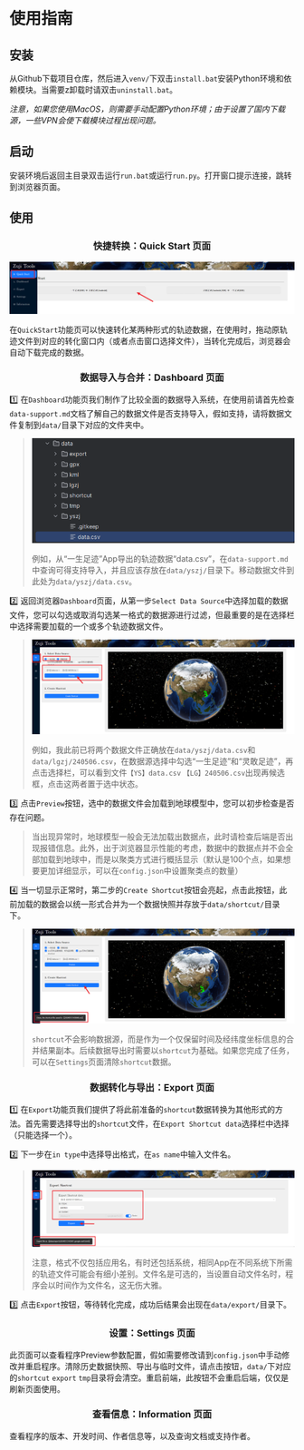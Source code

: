 # 使用指南



## 安装

从Github下载项目仓库，然后进入`venv/`下双击`install.bat`安装Python环境和依赖模块。当需要z卸载时请双击`uninstall.bat`。

*注意，如果您使用MacOS，则需要手动配置Python环境；由于设置了国内下载源，一些VPN会使下载模块过程出现问题。*

## 启动

安装环境后返回主目录双击运行`run.bat`或运行`run.py`。打开窗口提示连接，跳转到浏览器页面。

## 使用

<h3 align="center">快捷转换：Quick Start 页面</h3>

![image-20240513143107795](img/image-20240513143107795.png)

在`QuickStart`功能页可以快速转化某两种形式的轨迹数据，在使用时，拖动原轨迹文件到对应的转化窗口内（或者点击窗口选择文件），当转化完成后，浏览器会自动下载完成的数据。



<h3 align="center">数据导入与合并：Dashboard 页面</h3>

:one: 在`Dashboard`功能页我们制作了比较全面的数据导入系统，在使用前请首先检查`data-support.md`文档了解自己的数据文件是否支持导入，假如支持，请将数据文件复制到`data/`目录下对应的文件夹中。

>![image-20240513143246451](img/image-20240513143246451.png)
>
>例如，从“一生足迹”App导出的轨迹数据“data.csv”，在`data-support.md`中查询可得支持导入，并且应该存放在`data/yszj/`目录下。移动数据文件到此处为`data/yszj/data.csv`。

:two: 返回浏览器`Dashboard`页面，从第一步`Select Data Source`中选择加载的数据文件，您可以勾选或取消勾选某一格式的数据源进行过滤，但最重要的是在选择栏中选择需要加载的一个或多个轨迹数据文件。

>![image-20240513143757669](img/image-20240513143757669.png)
>
>例如，我此前已将两个数据文件正确放在`data/yszj/data.csv`和`data/lgzj/240506.csv`，在数据源选择中勾选“一生足迹”和“灵敢足迹”，再点击选择栏，可以看到文件`【YS】data.csv` `【LG】240506.csv`出现再候选框，点击这两者置于选中状态。

:three: 点击`Preview`按钮，选中的数据文件会加载到地球模型中，您可以初步检查是否存在问题。

>
>
>当出现异常时，地球模型一般会无法加载出数据点，此时请检查后端是否出现报错信息。此外，出于浏览器显示性能的考虑，数据中的数据点并不会全部加载到地球中，而是以聚类方式进行概括显示（默认是100个点，如果想要更加详细显示，可以在`config.json`中设置聚类点的数量）

:four: 当一切显示正常时，第二步的`Create Shortcut`按钮会亮起，点击此按钮，此前加载的数据会以统一形式合并为一个数据快照并存放于`data/shortcut/`目录下。

>![image-20240513143910307](img/image-20240513143910307.png)
>
>`shortcut`不会影响数据源，而是作为一个仅保留时间及经纬度坐标信息的合并结果副本。后续数据导出时需要以`shortcut`为基础。如果您完成了任务，可以在`Settings`页面清除`shortcut`数据。
>
>

<h3 align="center">数据转化与导出：Export 页面</h3>

:one: 在`Export`功能页我们提供了将此前准备的`shortcut`数据转换为其他形式的方法。首先需要选择导出的`shortcut`文件，在`Export Shortcut data`选择栏中选择（只能选择一个）。

:two: 下一步在`in type`中选择导出格式，在`as name`中输入文件名。

>![image-20240513144044930](img/image-20240513144044930.png)
>
>注意，格式不仅包括应用名，有时还包括系统，相同App在不同系统下所需的轨迹文件可能会有细小差别。文件名是可选的，当设置自动文件名时，程序会以时间作为文件名，这无伤大雅。

:three: 点击`Export`按钮，等待转化完成，成功后结果会出现在`data/export/`目录下。​



<h3 align="center">设置：Settings 页面</h3>

此页面可以查看程序Preview参数配置，假如需要修改请到`config.json`中手动修改并重启程序。清除历史数据快照、导出与临时文件，请点击按钮，`data/`下对应的`shortcut` `export` `tmp`目录将会清空。重启前端​，此按钮不会重启后端，仅仅是刷新页面使用。



<h3 align="center">查看信息：Information 页面</h3>

查看程序的版本、开发时间、作者信息等，以及查询文档或支持作者。